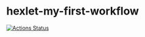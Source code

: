 # hexlet-my-first-workflow
[![Actions Status](https://github.com/ksssksss/hexlet-my-first-workflow/blob/main/.github/workflows/hello-world.yml/badge.svg)](https://github.com/ksssksss/hexlet-my-first-workflow/actions)